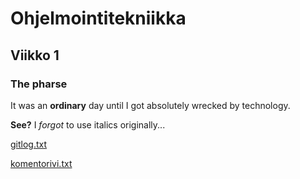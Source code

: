 # Ohjelmointitekniikka
## Viikko 1
### The pharse
It was an **ordinary** day until I got absolutely wrecked by technology. 

**See?** I *forgot* to use italics originally...

[gitlog.txt](https://github.com/ljunjoel/ot-harjoitustyo/blob/master/laskarit/gitlog.txt)

[komentorivi.txt](https://github.com/ljunjoel/ot-harjoitustyo/blob/master/laskarit/komentorivi.txt)

